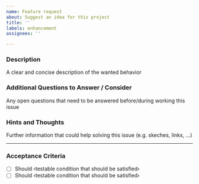 ```yaml
---
name: Feature request
about: Suggest an idea for this project
title: ''
labels: enhancement
assignees: ''

---
```


### Description

A clear and concise description of the wanted behavior

### Additional Questions to Answer / Consider

Any open questions that need to be answered before/during working this issue

### Hints and Thoughts

Further information that could help solving this issue (e.g. skeches, links, ...)

---

### Acceptance Criteria

- [ ] Should ‹testable condition that should be satisfied›
- [ ] Should ‹testable condition that should be satisfied›
